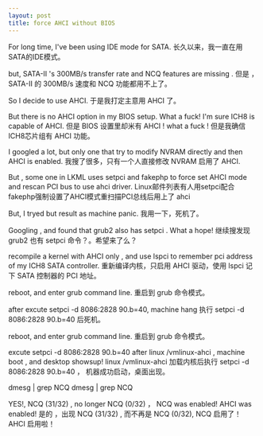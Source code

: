 ```yaml
---
layout: post
title: force AHCI without BIOS
---
```


For long time, I've been using IDE mode for SATA.
长久以来，我一直在用SATA的IDE模式。

but, SATA-II 's 300MB/s transfer rate and  NCQ features are missing .
但是 ，SATA-II 的 300MB/s 速度和 NCQ 功能都用不上了。

So I decide to use AHCI.
于是我打定主意用 AHCI 了。

But there is no AHCI option in my BIOS setup. What a fuck! I'm sure ICH8 is capable of AHCI.
但是 BIOS 设置里却米有 AHCI ! what a fuck ! 但是我确信ICH8芯片组有 AHCI 功能。

I googled a  lot, but only one that try to modify NVRAM directly and then AHCI is enabled.
我搜了很多，只有一个人直接修改 NVRAM 启用了 AHCI.

But , some one in LKML uses setpci and fakephp to force set AHCI mode and rescan PCI bus to use ahci driver.
Linux邮件列表有人用setpci配合fakephp强制设置了AHCI模式重扫描PCI总线后用上了 ahci

But, I tryed but result as machine panic.
我用一下，死机了。

Googling , and found that grub2 also has setpci . What a hope!
继续搜发现grub2 也有 setpci 命令？。希望来了么？

recompile a kernel with AHCI only , and use lspci to remember pci address of my ICH8 SATA controller.
重新编译内核，只启用 AHCI 驱动，使用 lspci 记下 SATA 控制器的 PCI 地址。


reboot, and enter grub command line. 
重启到 grub 命令模式。

after excute setpci -d 8086:2828 90.b=40, machine hang
执行 setpci -d 8086:2828 90.b=40 后死机。

reboot, and enter grub command line. 
重启到 grub 命令模式。

excute setpci -d 8086:2828 90.b=40 after linux /vmlinux-ahci , machine boot , and desktop showsup!
linux  /vmlinux-ahci 加载内核后执行 setpci -d 8086:2828 90.b=40 ， 机器成功启动，桌面出现。

dmesg | grep NCQ 
dmesg | grep NCQ 

YES!, NCQ (31/32) , no longer NCQ (0/32) ， NCQ was enabled! AHCI was enabled!
是的 ，出现 NCQ (31/32) , 而不再是 NCQ (0/32), NCQ 启用了！ AHCI 启用啦！ 